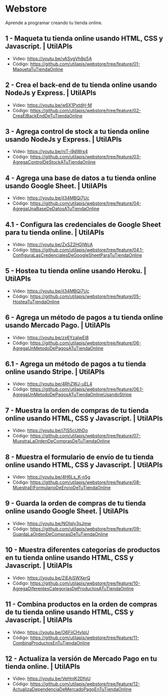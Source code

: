 # Webstore
Aprende a programar creando tu tienda online.

## 1 - Maqueta tu tienda online usando HTML, CSS y Javascript. | UtilAPIs
- Video: https://youtu.be/yASvgVh8p5A
- Código: https://github.com/utilapis/webstore/tree/feature/01-MaquetaTuTiendaOnline

## 2 - Crea el back-end de tu tienda online usando NodeJs y Express. | UtilAPIs
- Video: https://youtu.be/w6X1PxtdH-M
- Código: https://github.com/utilapis/webstore/tree/feature/02-CreaElBackEndDeTuTiendaOnline

## 3 - Agrega control de stock a tu tienda online usando NodeJs y Express. | UtilAPIs
- Video: https://youtu.be/niT-i9dWrs4
- Código: https://github.com/utilapis/webstore/tree/feature/03-AgregaControlDeStockATuTiendaOnline

## 4 - Agrega una base de datos a tu tienda online usando Google Sheet. | UtilAPIs
- Video: https://youtu.be/il34MBQi7Uc
- Código: https://github.com/utilapis/webstore/tree/feature/04-AgregaUnaBaseDeDatosATuTiendaOnline

## 4.1 - Configura las credenciales de Google Sheet para tu tienda online. | UtilAPIs
- Video: https://youtu.be/ZxSZ2HGIWcA
- Código: https://github.com/utilapis/webstore/tree/feature/04.1-ConfiguraLasCredencialesDeGoogleSheetParaTuTiendaOnline

## 5 - Hostea tu tienda online usando Heroku. | UtilAPIs
- Video: https://youtu.be/il34MBQi7Uc
- Código: https://github.com/utilapis/webstore/tree/feature/05-HosteaTuTiendaOnline

## 6 - Agrega un método de pagos a tu tienda online usando Mercado Pago. | UtilAPIs
- Video: https://youtu.be/zx6YzaIwEl8
- Código: https://github.com/utilapis/webstore/tree/feature/06-AgregaUnMetodoDePagosATuTiendaOnline

## 6.1 - Agrega un método de pagos a tu tienda online usando Stripe. | UtilAPIs
- Video: https://youtu.be/4RhZWJ-uEL4
- Código: https://github.com/utilapis/webstore/tree/feature/06.1-AgregaUnMetodoDePagosATuTiendaOnlineUsandoStripe

## 7 - Muestra la orden de compras de tu tienda online usando HTML, CSS y Javascript. | UtilAPIs
- Video: https://youtu.be/i7IS5cUthDo
- Código: https://github.com/utilapis/webstore/tree/feature/07-MuestraLaOrdenDeComprasDeTuTiendaOnline

## 8 - Muestra el formulario de envío de tu tienda online usando HTML, CSS y Javascript. | UtilAPIs
- Video: https://youtu.be/4H6Ls_K-n5g
- Código: https://github.com/utilapis/webstore/tree/feature/08-MuestraElFormularioDeEnvioDeTuTiendaOnline

## 9 - Guarda la orden de compras de tu tienda online usando Google Sheet. | UtilAPIs
- Video: https://youtu.be/NOIqly3sJmw
- Código: https://github.com/utilapis/webstore/tree/feature/09-GuardaLaOrdenDeComprasDeTuTiendaOnline

## 10 - Muestra diferentes categorías de productos en tu tienda online usando HTML, CSS y Javascript. | UtilAPIs
- Video: https://youtu.be/ZjEAiSWXerQ
- Código: https://github.com/utilapis/webstore/tree/feature/10-AgregaDiferentesCategoriasDeProductosATuTiendaOnline

## 11 - Combina productos en la orden de compras de tu tienda online usando HTML, CSS y Javascript. | UtilAPIs
- Video: https://youtu.be/O6FijCHyIpU
- Código: https://github.com/utilapis/webstore/tree/feature/11-CombinaProductosEnTuTiendaOnline

## 12 - Actualiza la versión de Mercado Pago en tu tienda online. | UtilAPIs
- Video: https://youtu.be/VeHnjK2DfqU
- Código: https://github.com/utilapis/webstore/tree/feature/12-ActualizaDependenciaDeMercadoPagoEnTuTiendaOnline
